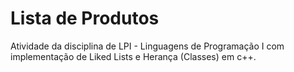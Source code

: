 
# Lista de Produtos

Atividade da disciplina de LPI - Linguagens de Programação I com implementação de Liked Lists e Herança (Classes) em c++.